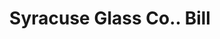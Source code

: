 ---
doi: 10.7916/D8JH4Z99
date_other: '1880'
date_other_textual: 1880-1889
form: printed ephemera
genre:
- Invoices
name:
- Syracuse Glass Co.
object_in_context_url: https://biggert.cul.columbia.edu/items/view/ave_biggert_01681
subject_hierarchical_geographic:
- Syracuse, New York, United States
subject_name:
- Syracuse Glass Co.
title: Syracuse Glass Co.. Bill
sort_title: Syracuse Glass Co.. Bill
call_number: ave_biggert_01681
coordinates:
- 43.04694444444444,-76.14444444444445
pid: ave_biggert_01681
identifiers: ave_biggert_01681
thumbnail: false
permalink: /biggert/ave_biggert_01681/
layout: iiif-image-page
---
